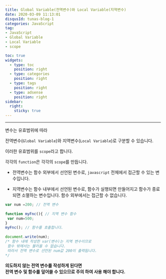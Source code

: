```yaml
---
title: Global Variable(전역변수)와 Local Variable(지역변수)
date: 2020-03-09 11:13:01
disqusId: tunas-blog-1
categories: JavaScript
tag: 
- JavaScript
- Global Variable
- Local Variable
- scope

toc: true
widgets:
  - type: toc
    position: right
  - type: categories
    position: right
  - type: tags
    position: right
  - type: adsense
    position: right
sidebar:
  right:
    sticky: true
---
```


* * *

변수는 유효범위에 따라

전역변수(`Global Variable`)와 지역변수(`Local Variable`)로 구분할 수 있습니다.

이러한 유효범위를 `scope`라고 합니다.

각각의 `function`은 각각의 `scope`를 만듭니다.

*   전역변수는 함수 외부에서 선언된 변수로, `javascript` 전체에서 접근할 수 있는 변수입니다.
    
*   지역변수는 함수 내부에서 선언된 변수로, 함수가 실행되면 만들어지고 함수가 종료되면 소멸하는 변수입니다. 함수 외부에서는 접근할 수 없습니다.
    
```js
var num =200; // 전역 변수  
  
function myFnc(){ // 지역 변수 함수  
 var num=500;  
}  
myFnc(); // 함수를 호출합니다.  
  
document.write(num);  
/* 함수 내에 작성한 var(변수)는 지역 변수이므로   
 함수 밖에서는 불러올 수 없습니다.  
 따라서 전역 변수로 선언된 num값 200이 출력됩니다.  
*/  
```

**의도하지 않는 전역 변수를 작성하게 된다면**  
**전역 변수 및 함수를 덮어쓸 수 있으므로 주의 하여 사용 해야 합니다.**
